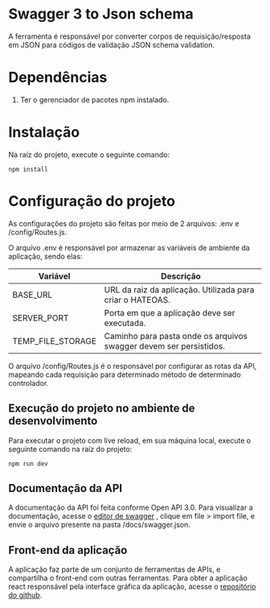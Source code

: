 # Swagger 3 to Json schema

A ferramenta é responsável por converter corpos de requisição/resposta em JSON para códigos de validação JSON schema validation.

# Dependências

 1. Ter o gerenciador de pacotes npm instalado.

# Instalação

Na raíz do projeto, execute o seguinte comando:

    npm install

# Configuração do projeto
As configurações do projeto são feitas por meio de 2 arquivos: .env e /config/Routes.js.

O arquivo .env é responsável por armazenar as variáveis de ambiente da aplicação, sendo elas:

|Variável         |Descrição                                                         |
|-----------------|------------------------------------------------------------------|
|BASE_URL         |URL da raiz da aplicação. Utilizada para criar o HATEOAS.         |
|SERVER_PORT      |Porta em que a aplicação deve ser executada.                      |
|TEMP_FILE_STORAGE|Caminho para pasta onde os arquivos swagger devem ser persistidos.|

O arquivo /config/Routes.js é o responsável por configurar as rotas da API, mapeando cada requisição para determinado método de determinado controlador.

## Execução do projeto no ambiente de desenvolvimento

Para executar o projeto com live reload, em sua máquina local, execute o seguinte comando na raíz do projeto:

    npm run dev

## Documentação da API
A documentação da API foi feita conforme Open API 3.0. Para visualizar a documentação, acesse o [editor de swagger](https://editor.swagger.io) , clique em file > import file, e envie o arquivo presente na pasta /docs/swagger.json.

## Front-end da aplicação
A aplicação faz parte de um conjunto de ferramentas de APIs, e compartilha o front-end com outras ferramentas. Para obter a aplicação react responsável pela interface gráfica da aplicação, acesse o [repositório do github](https://github.com/AlvesThales/sensediatools).
